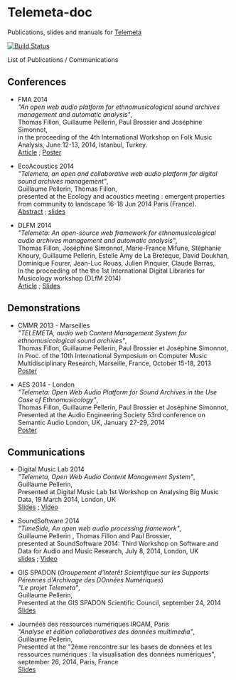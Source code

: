 Telemeta-doc
============

Publications, slides and manuals for [Telemeta](http://telemeta.org)


[![Build Status](https://travis-ci.org/Parisson/Telemeta-doc.svg?branch=dev)](https://travis-ci.org/Parisson/Telemeta-doc)

List of Publications / Communications


Conferences
-----------

- FMA 2014  
    *"An open web audio platform for ethnomusicological sound archives management and automatic analysis"*,  
    Thomas Fillon, Guillaume Pellerin, Paul Brossier and Joséphine Simonnot,  
    in the proceeding of the 4th International Workshop on Folk Music Analysis,  June 12-13, 2014, Istanbul, Turkey.  
    [Article](https://github.com/Parisson/Telemeta-doc/raw/master/Conferences/2014_FMA/fma2014_Telemeta.pdf) ; 
    [Poster](https://github.com/Parisson/Telemeta-doc/raw/master/Conferences/2014_FMA/poster/poster_FMA2014.pdf)

- EcoAcoustics 2014  
    *"Telemeta, an open and collaborative web audio platform for digital sound archives management"*,  
    Guillaume Pellerin, Thomas Fillon,  
    presented at the Ecology and acoustics meeting : emergent properties from community to landscape
    16-18 Jun 2014 Paris (France).  
    [Abstract](https://github.com/Parisson/Telemeta-doc/raw/master/Conferences/2014_EcoAc/abstract.tex) ; 
    [slides](https://github.com/Parisson/Telemeta-doc/raw/master/Conferences/2014_EcoAc/Telemeta_EcoAcoustics_2014_06.pdf)

- DLFM 2014  
    *"Telemeta: An open-source web framework for ethnomusicological audio archives management and automatic analysis"*,  
    Thomas Fillon, Joséphine Simonnot, Marie-France Mifune, Stéphanie Khoury, Guillaume Pellerin, Estelle Amy de La     Bretèque, David Doukhan, Dominique Fourer, Jean-Luc Rouas, Julien Pinquier, Claude Barras,  
    In the proceeding of the the 1st International Digital Libraries for Musicology workshop (DLfM 2014)  
    [Article](https://github.com/Parisson/Telemeta-doc/raw/master/Conferences/2014_DLFM/dlfm2014_Telemeta.pdf) ; 
    [Slides](https://github.com/Parisson/Telemeta-doc/raw/master/Conferences/2014_DLFM/slides/slides_DLFM2014.pdf)

Demonstrations
--------------
  - CMMR 2013 - Marseilles  
    *"TELEMETA, audio web Content Management System for ethnomusicological sound archives"*,  
    Thomas Fillon, Guillaume Pellerin, Paul Brossier et Joséphine Simonnot,  
    In Proc. of the 10th International Symposium on Computer Music Multidisciplinary Research, Marseille, France, October 15-18, 2013  
    [Poster](https://github.com/Parisson/Telemeta-doc/raw/master/Conferences/2013_CMMR/poster/poster_cmmr2013.pdf)

  - AES 2014 - London  
    *"Telemeta: Open Web Audio Platform for Sound Archives in the Use Case of Ethnomusicology"*,  
    Thomas Fillon, Guillaume Pellerin, Paul Brossier et Joséphine Simonnot,  
    Presented at the Audio Engineering Society 53rd conference on Semantic Audio London, UK, January 27-29, 2014  
    [Poster](https://github.com/Parisson/Telemeta-doc/raw/master/Conferences/2014_AES/poster/poster_aes53.pdf)

Communications
--------------

  - Digital Music Lab 2014  
    *"Telemeta, Open Web Audio Content Management System"*,  
    Guillaume Pellerin,  
    Presented at Digital Music Lab 1st Workshop on Analysing Big Music Data, 19 March 2014, London, UK  
    [Slides](https://github.com/Parisson/Telemeta-doc/raw/master/Workshops/DigitalMusicLab/Telemeta_DigitalMusicLab_2014_03.pdf) ; 
    [Video](http://echo360.city.ac.uk/ess/echo/presentation/9677b41c-7f4e-4c12-8c92-b57a430706c3?ec=true)

  - SoundSoftware 2014  
    *"TimeSide, An open web audio processing framework"*,  
    Guillaume Pellerin , Thomas Fillon and Paul Brossier,  
    presented at SoundSoftware 2014: Third Workshop on Software and Data for Audio and Music Research, July 8, 2014, London, UK  
    [slides](https://github.com/Parisson/Telemeta-doc/raw/master/Workshops/SoundSoftware_2014/TimeSide_SoundSoftware_2014_07.pdf) ; 
    [Video](http://ess.q-review.qmul.ac.uk:8080/ess/echo/presentation/8d9e6d6c-a48d-418e-868e-a34e0f146e07)

  - GIS SPADON (*Groupement d'Interêt Scientifique sur les Supports Pérennes d'Archivage des DOnnées Numériques*)  
    *"Le projet Telemeta"*,  
    Guillaume Pellerin,  
    Presented at the GIS SPADON Scientific Council, september 24, 2014  
    [Slides](https://github.com/Parisson/Telemeta-doc/raw/master/Workshops/GIS_SPADON/slides_SPADON_2014.pdf)

  - Journées des ressources numériques IRCAM, Paris  
    *"Analyse et édition collaboratives des données multimedia"*,  
    Guillaume Pellerin,  
    Presented at the "2ème rencontre sur les bases de données et les ressources numériques : la visualisation des données numériques", september 26, 2014, Paris, France  
   [Slides](https://github.com/Parisson/Telemeta-doc/raw/master/Workshops/IRCAM/IRCAM-HumaNum-2014/Telemeta-Parisson-IRCAM-HumaNum-2014.pdf)



